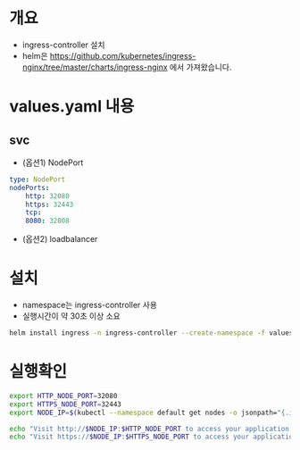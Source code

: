 # 개요
* ingress-controller 설치
* helm은 https://github.com/kubernetes/ingress-nginx/tree/master/charts/ingress-nginx 에서 가져왔습니다.

# values.yaml 내용
## svc 
* (옵션1) NodePort
```yaml
type: NodePort
nodePorts:
    http: 32080
    https: 32443
    tcp:
    8080: 32808
```

* (옵션2) loadbalancer


# 설치
* namespace는 ingress-controller 사용
* 실행시간이 약 30초 이상 소요
```sh
helm install ingress -n ingress-controller --create-namespace -f values.yaml ./ingress-nginx
```

# 실행확인
```sh
export HTTP_NODE_PORT=32080
export HTTPS_NODE_PORT=32443
export NODE_IP=$(kubectl --namespace default get nodes -o jsonpath="{.items[0].status.addresses[1].address}")

echo "Visit http://$NODE_IP:$HTTP_NODE_PORT to access your application via HTTP."
echo "Visit https://$NODE_IP:$HTTPS_NODE_PORT to access your application via HTTPS."
```

